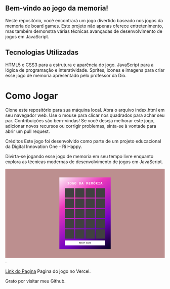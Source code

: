 ## Bem-vindo ao jogo da memoria!
Neste repositório, você encontrará um jogo divertido baseado nos jogos da memoria de board games. Este projeto não apenas oferece entretenimento, mas também demonstra várias técnicas avançadas de desenvolvimento de jogos em JavaScript.

## Tecnologias Utilizadas
HTML5 e CSS3 para a estrutura e aparência do jogo. JavaScript para a lógica de programação e interatividade. Sprites, icones e imagens para criar esse jogo de memoria apresentado pelo professor da Dio. 

# Como Jogar
Clone este repositório para sua máquina local. Abra o arquivo index.html em seu navegador web. Use o mouse para clicar nos quadrados para achar seu par. Contribuições são bem-vindas! Se você deseja melhorar este jogo, adicionar novos recursos ou corrigir problemas, sinta-se à vontade para abrir um pull request.

Créditos Este jogo foi desenvolvido como parte de um projeto educacional da Digital Innovation One - Ri Happy.

Divirta-se jogando esse jogo de memoria em seu tempo livre enquanto explora as técnicas modernas de desenvolvimento de jogos em JavaScript.

![Image](https://github.com/flauper2021/jogo-memoria-emoji/blob/main/src/images/print-pagina-jogo.png).

[Link do Pagina](https://jogo-memoria-emoji.vercel.app/) Pagina do jogo no Vercel.

Grato por visitar meu Github.
